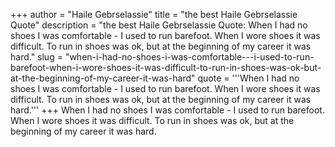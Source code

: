 +++
author = "Haile Gebrselassie"
title = "the best Haile Gebrselassie Quote"
description = "the best Haile Gebrselassie Quote: When I had no shoes I was comfortable - I used to run barefoot. When I wore shoes it was difficult. To run in shoes was ok, but at the beginning of my career it was hard."
slug = "when-i-had-no-shoes-i-was-comfortable---i-used-to-run-barefoot-when-i-wore-shoes-it-was-difficult-to-run-in-shoes-was-ok-but-at-the-beginning-of-my-career-it-was-hard"
quote = '''When I had no shoes I was comfortable - I used to run barefoot. When I wore shoes it was difficult. To run in shoes was ok, but at the beginning of my career it was hard.'''
+++
When I had no shoes I was comfortable - I used to run barefoot. When I wore shoes it was difficult. To run in shoes was ok, but at the beginning of my career it was hard.
